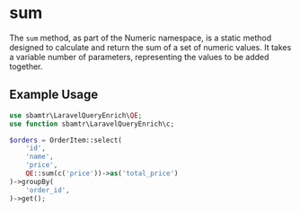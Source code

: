 # sum

The `sum` method, as part of the Numeric namespace, is a static method designed to calculate and return the sum of a set
of numeric values. It takes a variable number of parameters, representing the values to be added together.

## Example Usage

```php
use sbamtr\LaravelQueryEnrich\QE;
use function sbamtr\LaravelQueryEnrich\c;

$orders = OrderItem::select(
    'id',
    'name',
    'price',
    QE::sum(c('price'))->as('total_price')
)->groupBy(
    'order_id',
)->get();
```